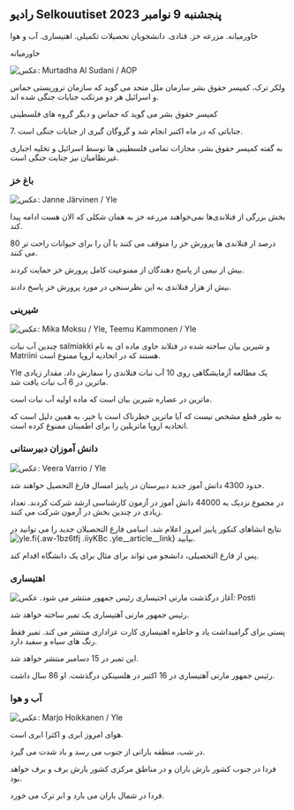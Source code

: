 ## رادیو Selkouutiset پنجشنبه 9 نوامبر 2023

خاورمیانه. مزرعه خز. قنادی. دانشجویان تحصیلات تکمیلی. اهتیساری. آب و هوا

خاورمیانه

![ عکس: Murtadha Al Sudani / AOP](https://images.cdn.yle.fi/image/upload/c_crop,h_3078,w_5472,x_0,y_570/ar_1.777777777777777,c_hfill,g_20,g_20,c_fill,g_200,g_20,1,1,1,4,4,4,4,4,4,4,9,9,9,0,000.0/q_auto:eco/f_auto/fl_lossy/v1699096585/39-11958306546279b91a3b)

ولکر ترک، کمیسر حقوق بشر سازمان ملل متحد می گوید که سازمان تروریستی حماس و اسرائیل هر دو مرتکب جنایات جنگی شده اند.

کمیسر حقوق بشر می گوید که حماس و دیگر گروه های فلسطینی

7\. جنایاتی که در ماه اکتبر انجام شد و گروگان گیری از جنایات جنگی است.

به گفته کمیسر حقوق بشر، مجازات تمامی فلسطینی ها توسط اسرائیل و تخلیه اجباری غیرنظامیان نیز جنایت جنگی است.

### باغ خز

![ عکس: Janne Järvinen / Yle](https://images.cdn.yle.fi/image/upload/c_crop,h_4024,w_7154,x_3,y_757/ar_1.7777777777777777,c_hfill,g_20,g_70,c_fill,g_70,g_70,g_70,g_20,1,1,1,1,4,4,4,9,9,9,9,9,9,9.0/q_auto:eco/f_auto/fl_lossy/v1696520411/39-1181991651ed3e183fc7)

بخش بزرگی از فنلاندی‌ها نمی‌خواهند مزرعه خز به همان شکلی که الان هست ادامه پیدا کند.

80 درصد از فنلاندی ها پرورش خز را متوقف می کنند یا آن را برای حیوانات راحت تر می کنند.

بیش از نیمی از پاسخ دهندگان از ممنوعیت کامل پرورش خز حمایت کردند.

بیش از هزار فنلاندی به این نظرسنجی در مورد پرورش خز پاسخ دادند.

### شیرینی

![ عکس: Mika Moksu / Yle, Teemu Kammonen / Yle](https://images.cdn.yle.fi/image/upload/c_crop,h_1814,w_3217,x_0,y_0/ar_1.77777777777777776,cdr,w_1200/dpr_1.0/q_auto:eco/f_auto/fl_lossy/v1699517933/39-1197951654c95aa03257)

چندین آب نبات salmiakki و شیرین بیان ساخته شده در فنلاند حاوی ماده ای به نام Matriini هستند که در اتحادیه اروپا ممنوع است.

Yle یک مطالعه آزمایشگاهی روی 10 آب نبات فنلاندی را سفارش داد. مقدار زیادی ماترین در 6 آب نبات یافت شد.

ماترین در عصاره شیرین بیان است که ماده اولیه آب نبات است.

به طور قطع مشخص نیست که آیا ماترین خطرناک است یا خیر. به همین دلیل است که اتحادیه اروپا ماتریلین را برای اطمینان ممنوع کرده است.

### دانش آموزان دبیرستانی

![ عکس: Veera Varrio / Yle](https://images.cdn.yle.fi/image/upload/c_crop,h_1080,w_1919,x_0,y_0/ar_1.7777777777777777,c_fill,g_5/w_pr.0/q_auto:eco/f_auto/fl_lossy/v1699354150/39-11968216549e8120dbd8)

حدود 4300 دانش آموز جدید دبیرستان در پاییز امسال فارغ التحصیل خواهند شد.

در مجموع نزدیک به 44000 دانش آموز در آزمون کارشناسی ارشد شرکت کردند. تعداد زیادی در چندین بخش در آزمون شرکت می کنند.

نتایج انشاهای کنکور پاییز امروز اعلام شد. اسامی فارغ التحصیلان جدید را می توانید در![yle.fi](https://yle.fi/a/74-20057938){.aw-1bz6tfj .iiyKBc .yle__article__link} بیابید.

پس از فارغ التحصیلی، دانشجو می تواند برای مثال برای یک دانشگاه اقدام کند.

### اهتیساری

![آغاز درگذشت مارتی احتیساری رئیس جمهور منتشر می شود. عکس: Posti](https://images.cdn.yle.fi/image/upload/c_crop,h_839,w_1497,x_0,y_0/ar_1.777777777777777,c_fill,g_faces,h_675,w__1200d/f_auto/fl_lossy/v1699530416/39-1198123654cc6189c3ab)

رئیس جمهور مارتی آهتیساری یک تمبر ساخته خواهد شد.

پستی برای گرامیداشت یاد و خاطره اهتیساری کارت عزاداری منتشر می کند. تمبر فقط رنگ های سیاه و سفید دارد.

این تمبر در 15 دسامبر منتشر خواهد شد.

رئیس جمهور مارتی آهتیساری در 16 اکتبر در هلسینکی درگذشت. او 86 سال داشت.

### آب و هوا

![ عکس: Marjo Hoikkanen / Yle](https://images.cdn.yle.fi/image/upload/c_crop,h_1080,w_1919,x_0,y_0/ar_1.7777777777777777,c_fill,g_5,w_21,00,00,h_1.0/q_auto:eco/f_auto/fl_lossy/v1699507570/39-1197896654c6d10b133e)

هوای امروز ابری و اکثرا ابری است.

در شب، منطقه بارانی از جنوب می رسد و باد شدت می گیرد.

فردا در جنوب کشور بارش باران و در مناطق مرکزی کشور بارش برف و برف خواهد بود.

فردا در شمال باران می بارد و ابر ترک می خورد.